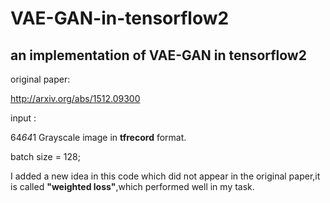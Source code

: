 # VAE-GAN-in-tensorflow2
## an implementation of VAE-GAN in tensorflow2

original paper:

http://arxiv.org/abs/1512.09300

input :

64*64*1 Grayscale image in **tfrecord** format.

batch size = 128;

I added a new idea in this code which did not appear in the original paper,it is called **"weighted loss"**,which performed well in my task.
